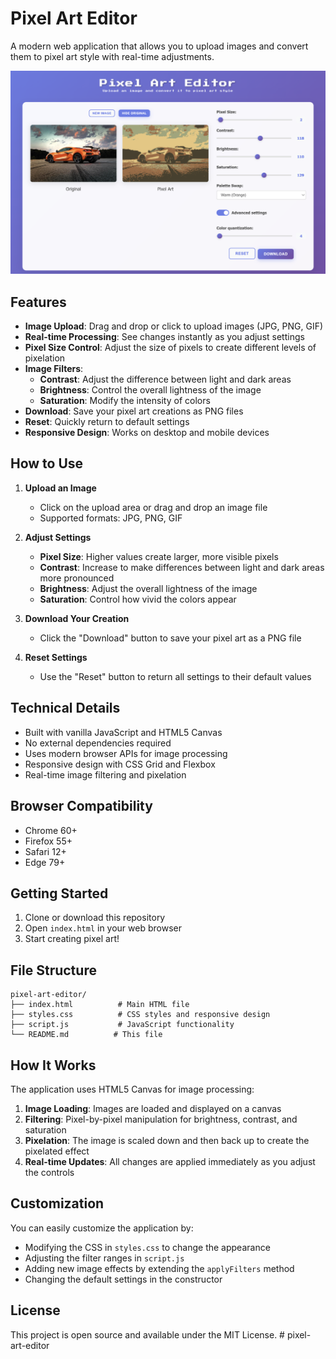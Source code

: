 # Pixel Art Editor

A modern web application that allows you to upload images and convert them to pixel art style with real-time adjustments.

![Pixel Art Editor Screenshot](images/screenshot.png)

## Features

- **Image Upload**: Drag and drop or click to upload images (JPG, PNG, GIF)
- **Real-time Processing**: See changes instantly as you adjust settings
- **Pixel Size Control**: Adjust the size of pixels to create different levels of pixelation
- **Image Filters**: 
  - **Contrast**: Adjust the difference between light and dark areas
  - **Brightness**: Control the overall lightness of the image
  - **Saturation**: Modify the intensity of colors
- **Download**: Save your pixel art creations as PNG files
- **Reset**: Quickly return to default settings
- **Responsive Design**: Works on desktop and mobile devices

## How to Use

1. **Upload an Image**
   - Click on the upload area or drag and drop an image file
   - Supported formats: JPG, PNG, GIF

2. **Adjust Settings**
   - **Pixel Size**: Higher values create larger, more visible pixels
   - **Contrast**: Increase to make differences between light and dark areas more pronounced
   - **Brightness**: Adjust the overall lightness of the image
   - **Saturation**: Control how vivid the colors appear

3. **Download Your Creation**
   - Click the "Download" button to save your pixel art as a PNG file

4. **Reset Settings**
   - Use the "Reset" button to return all settings to their default values

## Technical Details

- Built with vanilla JavaScript and HTML5 Canvas
- No external dependencies required
- Uses modern browser APIs for image processing
- Responsive design with CSS Grid and Flexbox
- Real-time image filtering and pixelation

## Browser Compatibility

- Chrome 60+
- Firefox 55+
- Safari 12+
- Edge 79+

## Getting Started

1. Clone or download this repository
2. Open `index.html` in your web browser
3. Start creating pixel art!

## File Structure

```
pixel-art-editor/
├── index.html          # Main HTML file
├── styles.css          # CSS styles and responsive design
├── script.js           # JavaScript functionality
└── README.md          # This file
```

## How It Works

The application uses HTML5 Canvas for image processing:

1. **Image Loading**: Images are loaded and displayed on a canvas
2. **Filtering**: Pixel-by-pixel manipulation for brightness, contrast, and saturation
3. **Pixelation**: The image is scaled down and then back up to create the pixelated effect
4. **Real-time Updates**: All changes are applied immediately as you adjust the controls

## Customization

You can easily customize the application by:

- Modifying the CSS in `styles.css` to change the appearance
- Adjusting the filter ranges in `script.js`
- Adding new image effects by extending the `applyFilters` method
- Changing the default settings in the constructor

## License

This project is open source and available under the MIT License. # pixel-art-editor
